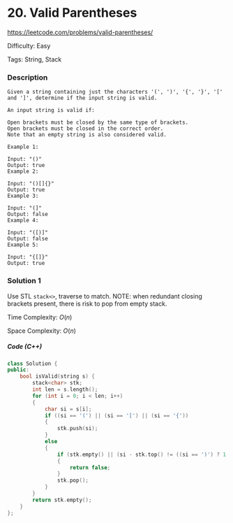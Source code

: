# 20. Valid Parentheses

<https://leetcode.com/problems/valid-parentheses/>

Difficulty: Easy

Tags: String, Stack

### Description
```plain
Given a string containing just the characters '(', ')', '{', '}', '[' and ']', determine if the input string is valid.

An input string is valid if:

Open brackets must be closed by the same type of brackets.
Open brackets must be closed in the correct order.
Note that an empty string is also considered valid.

Example 1:

Input: "()"
Output: true
Example 2:

Input: "()[]{}"
Output: true
Example 3:

Input: "(]"
Output: false
Example 4:

Input: "([)]"
Output: false
Example 5:

Input: "{[]}"
Output: true
```

### Solution 1
Use STL `stack<>`, traverse to match. NOTE: when redundant closing brackets present, there is risk to pop from empty stack.

Time Complexity: $O(n)$

Space Complexity: $O(n)$

##### Code (C++)
```cpp
class Solution {
public:
    bool isValid(string s) {
        stack<char> stk;
        int len = s.length();
        for (int i = 0; i < len; i++)
        {
            char si = s[i];
            if ((si == '(') || (si == '[') || (si == '{'))
            {
                stk.push(si);
            }
            else
            {
                if (stk.empty() || (si - stk.top() != ((si == ')') ? 1 : 2)))
                {
                    return false;
                }
                stk.pop();
            }
        }
        return stk.empty();
    }
};
```
